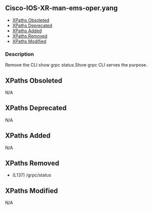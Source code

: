 ## Cisco-IOS-XR-man-ems-oper.yang

- [XPaths Obsoleted](#xpaths-obsoleted)
- [XPaths Deprecated](#xpaths-deprecated)
- [XPaths Added](#xpaths-added)
- [XPaths Removed](#xpaths-removed)
- [XPaths Modified](#xpaths-modified)

### Description

Remove the CLI show grpc status.Show grpc CLI serves the purpose.

## XPaths Obsoleted

N/A

## XPaths Deprecated

N/A

## XPaths Added

N/A

## XPaths Removed

- (L137)	/grpc/status

## XPaths Modified

N/A

